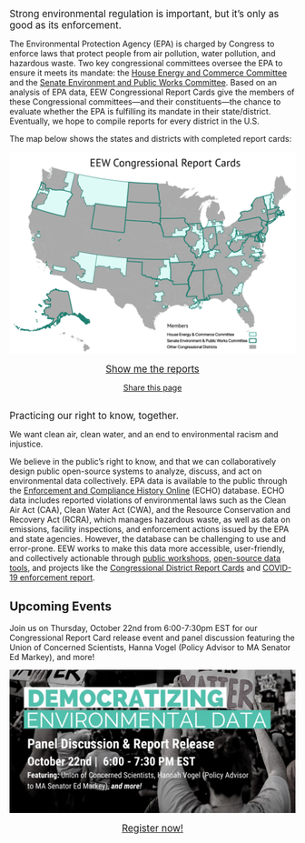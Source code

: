 <!--This is the main content file to edit for this page. It is embedded in src/pages/index.js, which adds additional content-->

<big>Strong environmental regulation is important, but it’s only as good as its enforcement.</big>

The Environmental Protection Agency (EPA) is charged by Congress to enforce laws that protect people from air pollution, water pollution, and hazardous waste. Two key congressional committees oversee the EPA to ensure it meets its mandate: the <a href="https://energycommerce.house.gov/" target=_blank >House Energy and Commerce Committee</a> and the <a href="https://www.epw.senate.gov/public/" target=_blank >Senate Environment and Public Works Committee</a>. Based on an analysis of EPA data, EEW Congressional Report Cards give the members of these Congressional committees—and their constituents—the chance to evaluate whether the EPA is fulfilling its mandate in their state/district. Eventually, we hope to compile reports for every district in the U.S.

The map below shows the states and districts with completed report cards:


![Map of representatives on EPA oversight committees, covered by EEW Congressional Report Cards project](./eew-map.png)

<big><center><a href="/reports">Show me the reports</a></center></big>

<!--handy encoder if you want to change the tweet text: https://meyerweb.com/eric/tools/dencoder/ -->
<center><a href="https://twitter.com/intent/tweet?text=EPA%20is%20overseen%20by%20two%20congressional%20committees.%20%40EnviroDGI%20took%20a%20look%20at%20environmental%20enforcement%20in%20committee%20members%27%20home%20districts%3A%20environmentalenforcementwatch.org%20%23EEWatch" target=_blank >Share this page</a></center>

<br />

<big>Practicing our right to know, together.</big>

We want clean air, clean water, and an end to environmental racism and injustice. 

We believe in the public’s right to know, and that we can collaboratively design public open-source systems to analyze, discuss, and act on environmental data collectively. EPA data is available to the public through the <a href="https://echo.epa.gov/" target=_blank >Enforcement and Compliance History Online</a> (ECHO) database. ECHO data includes reported violations of environmental laws such as the Clean Air Act (CAA), Clean Water Act (CWA), and the Resource Conservation and Recovery Act (RCRA), which manages hazardous waste, as well as data on emissions, facility inspections, and enforcement actions issued by the EPA and state agencies. However, the database can be challenging to use and error-prone. EEW works to make this data more accessible, user-friendly, and collectively actionable through <a href="/events">public workshops</a>, <a href="https://github.com/edgi-govdata-archiving" target=_blank >open-source data tools</a>, and projects like the <a href="/reports">Congressional District Report Cards</a> and <a href="https://envirodatagov.org/more-permission-to-pollute-the-decline-of-epa-enforcement-and-industry-compliance-during-covid/" target=_blank >COVID-19 enforcement report</a>.

## Upcoming Events

Join us on Thursday, October 22nd from 6:00-7:30pm EST for our Congressional Report Card release event and panel discussion featuring the Union of Concerned Scientists, Hanna Vogel (Policy Advisor to MA Senator Ed Markey), and more!

<a href="https://us02web.zoom.us/webinar/register/WN_dAn8xJF9Tqm1aiC1A8Ysig" target=_blank >

  ![Panel Discussion & Report Release October 22 6-7:30pm EST Featuring Union of Concerned Scientists, Hanah Vogel (Policy Advisor to MA Senator Ed Markey), and more](release-event.png)

  <big><center>Register now!</center></big>
  
</a>
